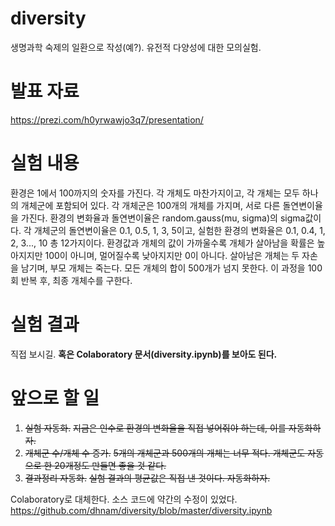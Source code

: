 # diversity
생명과학 숙제의 일환으로 작성(예?). 유전적 다양성에 대한 모의실험.

# 발표 자료
https://prezi.com/h0yrwawjo3q7/presentation/

# 실험 내용
환경은 1에서 100까지의 숫자를 가진다.
각 개체도 마찬가지이고, 각 개체는 모두 하나의 개체군에 포함되어 있다.
각 개체군은 100개의 개체를 가지며, 서로 다른 돌연변이율을 가진다.
환경의 변화율과 돌연변이율은 random.gauss(mu, sigma)의 sigma값이다.
각 개체군의 돌연변이율은 0.1, 0.5, 1, 3, 5이고, 실험한 환경의 변화율은 0.1, 0.4, 1, 2, 3..., 10 총 12가지이다.
환경값과 개체의 값이 가까울수록 개체가 살아남을 확률은 높아지지만 100이 아니며, 멀어질수록 낮아지지만 0이 아니다.
살아남은 개체는 두 자손을 남기며, 부모 개체는 죽는다.
모든 개체의 합이 500개가 넘지 못한다.
이 과정을 100회 반복 후, 최종 개체수를 구한다.

# 실험 결과
직접 보시길.
**혹은 Colaboratory 문서(diversity.ipynb)를 보아도 된다.**

# 앞으로 할 일

 1. ~~실험 자동화.~~
 ~~지금은 인수로 환경의 변화율을 직접 넣어줘야 하는데, 이를 자동화하자.~~
 2. ~~개체군 수/개체 수 증가.~~
 ~~5개의 개체군과 500개의 개체는 너무 적다. 개체군도 자동으로 한 20개정도 만들면 좋을 것 같다.~~
 3. ~~결과정리 자동화.~~
 ~~실험 결과의 평균값은 직접 낸 것이다. 자동화하자.~~
 
 Colaboratory로 대체한다. 소스 코드에 약간의 수정이 있었다.
 https://github.com/dhnam/diversity/blob/master/diversity.ipynb
